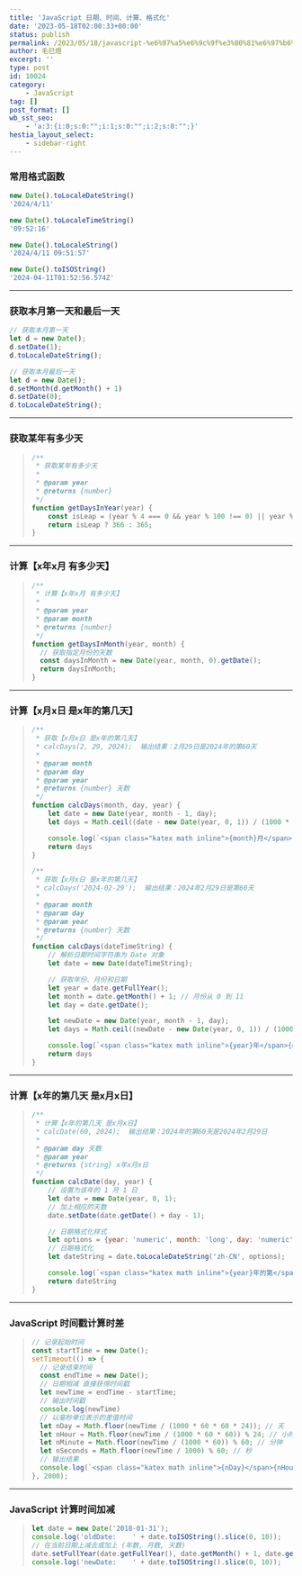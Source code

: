 ```yaml
---
title: 'JavaScript 日期、时间、计算、格式化'
date: '2023-05-18T02:00:33+00:00'
status: publish
permalink: /2023/05/18/javascript-%e6%97%a5%e6%9c%9f%e3%80%81%e6%97%b6%e9%97%b4%e3%80%81%e8%ae%a1%e7%ae%97%e3%80%81%e6%a0%bc%e5%bc%8f%e5%8c%96
author: 毛巳煜
excerpt: ''
type: post
id: 10024
category:
    - JavaScript
tag: []
post_format: []
wb_sst_seo:
    - 'a:3:{i:0;s:0:"";i:1;s:0:"";i:2;s:0:"";}'
hestia_layout_select:
    - sidebar-right
---
```

### 常用格式函数

```javascript
new Date().toLocaleDateString()
'2024/4/11'

new Date().toLocaleTimeString()
'09:52:16'

new Date().toLocaleString()
'2024/4/11 09:51:57'

new Date().toISOString()
'2024-04-11T01:52:56.574Z'


```

- - - - - -

### 获取本月第一天和最后一天

```javascript
// 获取本月第一天
let d = new Date();
d.setDate(1);
d.toLocaleDateString();

// 获取本月最后一天
let d = new Date();
d.setMonth(d.getMonth() + 1)
d.setDate(0);
d.toLocaleDateString();


```

- - - - - -

### 获取某年有多少天

> ```javascript
> /**
>  * 获取某年有多少天
>  *
>  * @param year
>  * @returns {number}
>  */
> function getDaysInYear(year) {
>     const isLeap = (year % 4 === 0 && year % 100 !== 0) || year % 400 === 0;
>     return isLeap ? 366 : 365;
> }
> 
> ```

- - - - - -

### 计算【x年x月 有多少天】

> ```javascript
> /**
>  * 计算【x年x月 有多少天】
>  *
>  * @param year
>  * @param month
>  * @returns {number}
>  */
> function getDaysInMonth(year, month) {
>   // 获取指定月份的天数
>   const daysInMonth = new Date(year, month, 0).getDate();
>   return daysInMonth;
> }
> 
> 
> ```

- - - - - -

### 计算【x月x日 是x年的第几天】

> ```javascript
> /**
>  * 获取【x月x日 是x年的第几天】
>  * calcDays(2, 29, 2024);  输出结果：2月29日是2024年的第60天
>  *
>  * @param month
>  * @param day
>  * @param year
>  * @returns {number} 天数
>  */
> function calcDays(month, day, year) {
>     let date = new Date(year, month - 1, day);
>     let days = Math.ceil((date - new Date(year, 0, 1)) / (1000 * 60 * 60 * 24)) + 1;
> 
>     console.log(`<span class="katex math inline">{month}月</span>{day}日是<span class="katex math inline">{year}年的第</span>{days}天`);
>     return days
> }
> 
> ```
> 
> ```javascript
> /**
>  * 获取【x月x日 是x年的第几天】
>  * calcDays('2024-02-29');  输出结果：2024年2月29日是第60天
>  *
>  * @param month
>  * @param day
>  * @param year
>  * @returns {number} 天数
>  */
> function calcDays(dateTimeString) {
>     // 解析日期时间字符串为 Date 对象
>     let date = new Date(dateTimeString);
> 
>     // 获取年份、月份和日期
>     let year = date.getFullYear();
>     let month = date.getMonth() + 1; // 月份从 0 到 11
>     let day = date.getDate();
> 
>     let newDate = new Date(year, month - 1, day);
>     let days = Math.ceil((newDate - new Date(year, 0, 1)) / (1000 * 60 * 60 * 24)) + 1;
> 
>     console.log(`<span class="katex math inline">{year}年</span>{month}月<span class="katex math inline">{day}日是第</span>{days}天`);
>     return days
> }
> 
> ```

- - - - - -

### 计算【x年的第几天 是x月x日】

> ```javascript
> /**
>  * 计算【x年的第几天 是x月x日】
>  * calcDate(60, 2024);  输出结果：2024年的第60天是2024年2月29日
>  *
>  * @param day 天数
>  * @param year
>  * @returns {string} x年x月x日
>  */
> function calcDate(day, year) {
>     // 设置为该年的 1 月 1 日
>     let date = new Date(year, 0, 1);
>     // 加上相应的天数
>     date.setDate(date.getDate() + day - 1);
> 
>     // 日期格式化样式
>     let options = {year: 'numeric', month: 'long', day: 'numeric', weekday: 'long'};
>     // 日期格式化
>     let dateString = date.toLocaleDateString('zh-CN', options);
> 
>     console.log(`<span class="katex math inline">{year}年的第</span>{day}天是${dateString}`);
>     return dateString
> }
> 
> ```

- - - - - -

### JavaScript 时间戳计算时差

> ```javascript
> // 记录起始时间
> const startTime = new Date();
> setTimeout(() => {
>   // 记录结束时间
>   const endTime = new Date();
>   // 日期相减 直接获得时间戳
>   let newTime = endTime - startTime;
>   // 输出时间戳
>   console.log(newTime)
>   // 以毫秒单位表示的差值时间
>   let nDay = Math.floor(newTime / (1000 * 60 * 60 * 24)); // 天
>   let nHour = Math.floor(newTime / (1000 * 60 * 60)) % 24; // 小时
>   let nMinute = Math.floor(newTime / (1000 * 60)) % 60; // 分钟
>   let nSeconds = Math.floor(newTime / 1000) % 60; // 秒
>   // 输出结果
>   console.log(`<span class="katex math inline">{nDay}</span>{nHour} <span class="katex math inline">{nMinute}</span>{nSeconds}`);
> }, 2000);
> 
> 
> ```

- - - - - -

### JavaScript 计算时间加减

> ```javascript
> let date = new Date('2018-01-31');
> console.log('oldDate:    ' + date.toISOString().slice(0, 10));
> // 在当前日期上减去或加上 (年数, 月数, 天数)
> date.setFullYear(date.getFullYear(), date.getMonth() + 1, date.getDate())
> console.log('newDate:    ' + date.toISOString().slice(0, 10));
> 
> ```